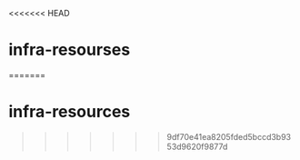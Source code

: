 <<<<<<< HEAD
# infra-resourses
=======
# infra-resources

>>>>>>> 9df70e41ea8205fded5bccd3b9353d9620f9877d
